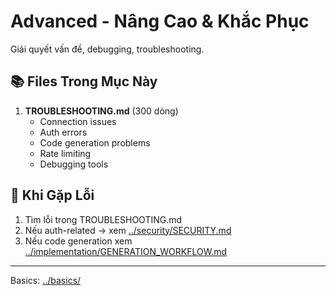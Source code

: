 ﻿#  Advanced - Nâng Cao & Khắc Phục

Giải quyết vấn đề, debugging, troubleshooting.

## 📚 Files Trong Mục Này

1. **TROUBLESHOOTING.md** (300 dòng)
   - Connection issues
   - Auth errors
   - Code generation problems
   - Rate limiting
   - Debugging tools

## 🎯 Khi Gặp Lỗi

1. Tìm lỗi trong TROUBLESHOOTING.md
2. Nếu auth-related → xem [../security/SECURITY.md](../security/SECURITY.md)
3. Nếu code generation  xem [../implementation/GENERATION_WORKFLOW.md](../implementation/GENERATION_WORKFLOW.md)

---

Basics: [../basics/](../basics/)
